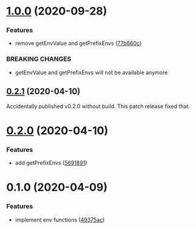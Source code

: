 # [1.0.0](https://github.com/tkesgar/reno/compare/v0.2.1...v1.0.0) (2020-09-28)

### Features

- remove getEnvValue and getPrefixEnvs
  ([77b660c](https://github.com/tkesgar/reno/commit/77b660c5ac6cbf179fa06c55e0a8fdb9a6bf57c4))

### BREAKING CHANGES

- getEnvValue and getPrefixEnvs will not be available anymore

<a name="0.2.1"></a>

## [0.2.1](https://github.com/tkesgar/reno/compare/v0.2.0...v0.2.1) (2020-04-10)

Accidentally published v0.2.0 without build. This patch release fixed that.

<a name="0.2.0"></a>

# [0.2.0](https://github.com/tkesgar/reno/compare/v0.1.0...v0.2.0) (2020-04-10)

### Features

- add getPrefixEnvs ([5691891](https://github.com/tkesgar/reno/commit/5691891))

<a name="0.1.0"></a>

# 0.1.0 (2020-04-09)

### Features

- implement env functions
  ([49375ac](https://github.com/tkesgar/reno/commit/49375ac))
